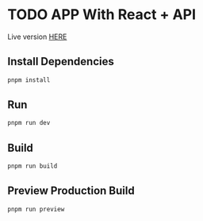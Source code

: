 # TODO APP With React + API

Live version [HERE](https://practice-react-todo-api.vercel.app/)

## Install Dependencies

```bash
pnpm install
```

## Run

```bash
pnpm run dev
```

## Build

```bash
pnpm run build
```

## Preview Production Build

```bash
pnpm run preview
```
